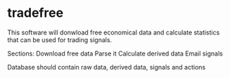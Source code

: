 # tradefree

This software will donwload free economical data and calculate statistics that can be used for trading signals.

Sections:
Download free data
Parse it
Calculate derived data
Email signals

Database should contain raw data, derived data, signals and actions
